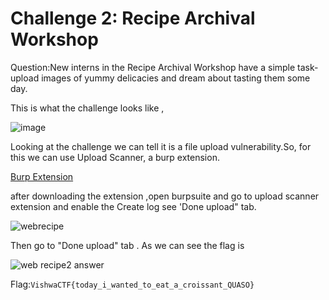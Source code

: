 # Challenge 2: Recipe Archival Workshop
Question:New interns in the Recipe Archival Workshop have a simple task- 
upload images of yummy delicacies and dream about tasting them some day.

This is what the challenge looks like ,

![image](https://github.com/PSrujanReddy/OnlineCTF-Writeups/assets/118731259/89d6485a-8c3e-47ee-8e5e-f93b205c57c2)

Looking at the challenge we can tell it is a file upload vulnerability.So, for this we can use Upload Scanner, a burp extension.

[Burp Extension](https://portswigger.net/bappstore/b2244cbb6953442cb3c82fa0a0d908fa)

after downloading the extension ,open burpsuite and go to upload scanner extension and enable the Create log see 'Done upload" tab.

![webrecipe](https://github.com/PSrujanReddy/OnlineCTF-Writeups/assets/118731259/5060f265-9178-4fb7-bf08-116017045204)

Then go to "Done upload" tab . As we can see the flag is

![web recipe2 answer](https://github.com/PSrujanReddy/OnlineCTF-Writeups/assets/118731259/7f53bf7d-7eaf-4474-b395-92be59d25386)

Flag:`VishwaCTF{today_i_wanted_to_eat_a_croissant_QUASO}`
